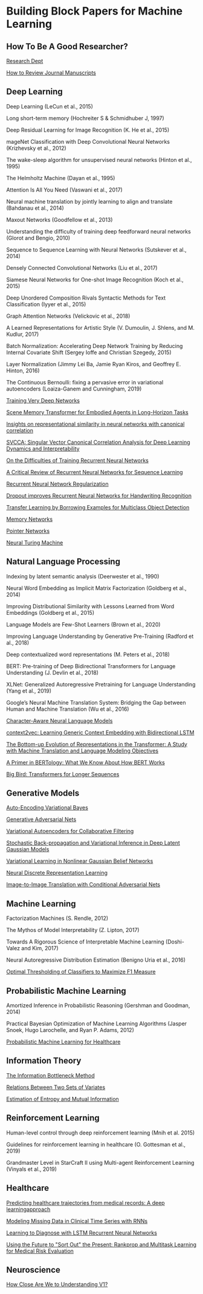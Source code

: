 # Building Block Papers for Machine Learning

## How To Be A Good Researcher?
[Research Dept](https://distill.pub/2017/research-debt/)

[How to Review Journal Manuscripts](https://journals.sagepub.com/doi/pdf/10.1016/j.otohns.2010.02.010)

## Deep Learning
Deep Learning (LeCun et al., 2015)

Long short-term memory (Hochreiter S & Schmidhuber J, 1997)

Deep Residual Learning for Image Recognition (K. He et al., 2015)

mageNet Classification with Deep Convolutional Neural Networks (Krizhevsky et al., 2012)

The wake-sleep algorithm for unsupervised neural networks (Hinton et al., 1995)

The Helmholtz Machine (Dayan et al., 1995)

Attention Is All You Need (Vaswani et al., 2017)

Neural machine translation by jointly learning to align and translate (Bahdanau et al., 2014)

Maxout Networks (Goodfellow et al., 2013)

Understanding the difficulty of training deep feedforward neural networks (Glorot and Bengio, 2010)

Sequence to Sequence Learning with Neural Networks (Sutskever et al., 2014)

Densely Connected Convolutional Networks (Liu et al., 2017)

Siamese Neural Networks for One-shot Image Recognition (Koch et al., 2015)

Deep Unordered Composition Rivals Syntactic Methods for Text Classification (Iyyer et al., 2015)

Graph Attention Networks (Velickovic et al., 2018)

A Learned Representations for Artistic Style (V. Dumoulin, J. Shlens, and M. Kudlur, 2017)

Batch Normalization: Accelerating Deep Network Training by Reducing Internal Covariate Shift (Sergey Ioffe and Christian Szegedy, 2015)

Layer Normalization (Jimmy Lei Ba, Jamie Ryan Kiros, and Geoffrey E. Hinton, 2016)

The Continuous Bernoulli: fixing a pervasive error in variational autoencoders (Loaiza-Ganem and Cunningham, 2019)

[Training Very Deep Networks](https://arxiv.org/abs/1507.06228)

[Scene Memory Transformer for Embodied Agents in Long-Horizon Tasks](https://arxiv.org/abs/1903.03878)

[Insights on representational similarity in neural networks with canonical correlation](https://papers.nips.cc/paper/2018/file/a7a3d70c6d17a73140918996d03c014f-Paper.pdf)

[SVCCA: Singular Vector Canonical Correlation Analysis for Deep Learning Dynamics and Interpretability](https://papers.nips.cc/paper/2017/file/dc6a7e655d7e5840e66733e9ee67cc69-Paper.pdf)

[On the Difficulties of Training Recurrent Neural Networks](http://proceedings.mlr.press/v28/pascanu13.pdf)

[A Critical Review of Recurrent Neural Networks for Sequence Learning](https://arxiv.org/pdf/1506.00019.pdf)

[Recurrent Neural Network Regularization](https://arxiv.org/pdf/1409.2329.pdf)

[Dropout improves Recurrent Neural Networks for Handwriting Recognition](https://arxiv.org/pdf/1312.4569.pdf)

[Transfer Learning by Borrowing Examples for Multiclass Object Detection](https://papers.nips.cc/paper/2011/file/e0eacd983971634327ae1819ea8b6214-Paper.pdf)

[Memory Networks](https://arxiv.org/pdf/1410.3916.pdf)

[Pointer Networks](https://arxiv.org/pdf/1506.03134.pdf)

[Neural Turing Machine](https://arxiv.org/pdf/1410.5401.pdf)


## Natural Language Processing
Indexing by latent semantic analysis (Deerwester et al., 1990)

Neural Word Embedding as Implicit Matrix Factorization (Goldberg et al., 2014)

Improving Distributional Similarity with Lessons Learned from Word Embeddings (Goldberg et al., 2015)

Language Models are Few-Shot Learners (Brown et al., 2020)

Improving Language Understanding by Generative Pre-Training (Radford et al., 2018)

Deep contextualized word representations (M. Peters et al., 2018)

BERT: Pre-training of Deep Bidirectional Transformers for Language Understanding (J. Devlin et al., 2018)

XLNet: Generalized Autoregressive Pretraining for Language Understanding (Yang et al., 2019)

Google’s Neural Machine Translation System: Bridging the Gap between Human and Machine Translation (Wu et al., 2016)

[Character-Aware Neural Language Models](https://arxiv.org/pdf/1508.06615.pdf)

[context2vec: Learning Generic Context Embedding with Bidirectional LSTM](https://www.aclweb.org/anthology/K16-1006.pdf)

[The Bottom-up Evolution of Representations in the Transformer: A Study with Machine Translation and Language Modeling Objectives](https://arxiv.org/pdf/1909.01380.pdf)

[A Primer in BERTology: What We Know About How BERT Works](https://arxiv.org/pdf/2002.12327.pdf)

[Big Bird: Transformers for Longer Sequences](https://arxiv.org/pdf/2007.14062.pdf)


## Generative Models
[Auto-Encoding Variational Bayes](https://arxiv.org/pdf/1312.6114.pdf)

[Generative Adversarial Nets](https://proceedings.neurips.cc/paper/2014/file/5ca3e9b122f61f8f06494c97b1afccf3-Paper.pdf)

[Variational Autoencoders for Collaborative Filtering](https://dl.acm.org/doi/pdf/10.1145/3178876.3186150?casa_token=QCAxNR7Zg98AAAAA:T5CeyPEGVCv8-Kfj74gTDWzQSGZL94huJ1Md7oZE6tbUie063SgqhfJObOT3BulfFNhHy-29xF4)

[Stochastic Back-propagation and Variational Inference in Deep Latent Gaussian Models](http://www.cs.columbia.edu/~blei/fogm/2019F/readings/RezendeMohamedWierstra2014.pdf)

[Variational Learning in Nonlinear Gaussian Belief Networks](https://ieeexplore.ieee.org/abstract/document/6790581)

[Neural Discrete Representation Learning](https://proceedings.neurips.cc/paper/2017/file/7a98af17e63a0ac09ce2e96d03992fbc-Paper.pdf)

[Image-to-Image Translation with Conditional Adversarial Nets](https://openaccess.thecvf.com/content_cvpr_2017/papers/Isola_Image-To-Image_Translation_With_CVPR_2017_paper.pdf)


## Machine Learning
Factorization Machines (S. Rendle, 2012)

The Mythos of Model Interpretability (Z. Lipton, 2017)

Towards A Rigorous Science of Interpretable Machine Learning (Doshi-Valez and Kim, 2017)

Neural Autoregressive Distribution Estimation (Benigno Uria et al., 2016)

[Optimal Thresholding of Classifiers to Maximize F1 Measure](https://link.springer.com/chapter/10.1007/978-3-662-44851-9_15)


## Probabilistic Machine Learning
Amortized Inference in Probabilistic Reasoning (Gershman and Goodman, 2014)

Practical Bayesian Optimization of Machine Learning Algorithms (Jasper Snoek, Hugo Larochelle, and Ryan P. Adams, 2012)

[Probabilistic Machine Learning for Healthcare](https://arxiv.org/abs/2009.11087)


## Information Theory 

[The Information Bottleneck Method](https://www.cs.huji.ac.il/labs/learning/Papers/allerton.pdf)

[Relations Between Two Sets of Variates](https://www.jstor.org/stable/2333955?seq=1)

[Estimation of Entropy and Mutual Information](https://www.stat.berkeley.edu/~binyu/summer08/L2P2.pdf)


## Reinforcement Learning
Human-level control through deep reinforcement learning (Mnih et al. 2015) 

Guidelines for reinforcement learning in healthcare (O. Gottesman et al., 2019)

Grandmaster Level in StarCraft II using Multi-agent Reinforcement Learning (Vinyals et al., 2019)


## Healthcare

[Predicting healthcare trajectories from medical records: A deep learningapproach](https://www.sciencedirect.com/science/article/pii/S1532046417300710)

[Modeling Missing Data in Clinical Time Series with RNNs](https://arxiv.org/pdf/1606.04130.pdf)

[Learning to Diagnose with LSTM Recurrent Neural Networks](https://arxiv.org/pdf/1511.03677.pdf)

[Using the Future to "Sort Out" the Present: Rankprop and Multitask Learning for Medical Risk Evaluation](https://proceedings.neurips.cc/paper/1995/file/36a16a2505369e0c922b6ea7a23a56d2-Paper.pdf)


## Neuroscience 

[How Close Are We to Understanding V1?](https://www.mitpressjournals.org/doi/pdfplus/10.1162/0899766054026639?casa_token=hvT3aYXnPiAAAAAA:fckMpapztuAEeUb7aqjwaTMZieOeynfUc34MHRDvd-bKaGH7HTibCDa0nj4JB_P9Q_yIFf1MAQ)
